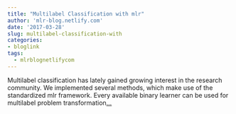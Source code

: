 ```yaml
---
title: "Multilabel Classification with mlr"
author: 'mlr-blog.netlify.com'
date: '2017-03-28'
slug: multilabel-classification-with
categories:
- bloglink
tags:
  - mlrblognetlifycom
---
```


Multilabel classification has lately gained growing interest in the research community. We implemented several methods, which make use of the standardized mlr framework. Every available binary learner can be used for multilabel problem transformation[... <i class="fas fa-external-link-alt"></i>](https://mlr-blog.netlify.com/post/2017-03-28-multilabel-classification-with-mlr/)

